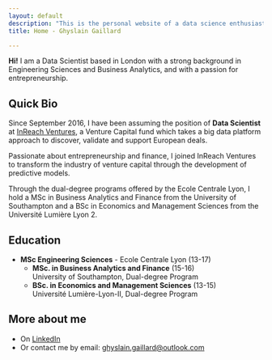 ```yaml
---
layout: default
description: "This is the personal website of a data science enthusiast with a big passion for entrepreneurship."
title: Home - Ghyslain Gaillard

---
```


**Hi!** I am a Data Scientist based in London with a strong background in Engineering Sciences and Business Analytics, and with a passion for entrepreneurship.

## Quick Bio

Since September 2016, I have been assuming the position of **Data Scientist** at [InReach Ventures](http://www.inreachventures.com/), a Venture Capital fund which takes a big data platform approach to discover, validate and support European deals.

Passionate about entrepreneurship and finance, I joined InReach Ventures to transform the industry of venture capital through the development of predictive models.

Through the dual-degree programs offered by the Ecole Centrale Lyon, I hold a MSc in Business Analytics and Finance from the University of Southampton and a BSc in Economics and Management Sciences from the Université Lumière Lyon 2.

## Education

* **MSc Engineering Sciences** - Ecole Centrale Lyon (13-17)  
	- **MSc. in Business Analytics and Finance**  (15-16)  
	University of Southampton, Dual-degree Program    
	- **BSc. in Economics and Management Sciences** (13-15)  
	Université Lumière-Lyon-II, Dual-degree Program  

## More about me

- On [LinkedIn](https://www.linkedin.com/in/ghyslaingaillard)
- Or contact me by email: [ghyslain.gaillard@outlook.com](mailto:ghyslain.gaillard@outlook.com)
